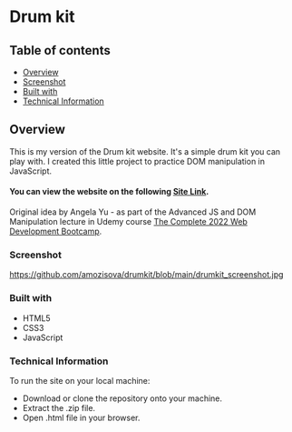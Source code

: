 # Drum kit
## Table of contents

  - [Overview](#overview)
  - [Screenshot](#screenshot)
  - [Built with](#built-with)
  - [Technical Information](#technical-information)
 
 
## Overview
This is my version of the Drum kit website. It's a simple drum kit you can play with.
I created this little project to practice DOM manipulation in JavaScript.

#### You can view the website on the following [Site Link](https://amozisova.github.io/drumkit/).

Original idea by Angela Yu - as part of the Advanced JS and DOM Manipulation lecture in Udemy course [The Complete 2022 Web Development Bootcamp](https://www.udemy.com/course/the-complete-web-development-bootcamp). 

### Screenshot
https://github.com/amozisova/drumkit/blob/main/drumkit_screenshot.jpg

### Built with
- HTML5
- CSS3
- JavaScript

### Technical Information
To run the site on your local machine:
- Download or clone the repository onto your machine.
- Extract the .zip file.
- Open .html file in your browser.



